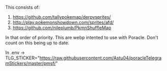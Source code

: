 This consists of: 

1. https://github.com/tallypokemap/derpysprites/
2. http://play.pokemonshowdown.com/sprites/afd/ 
3. https://github.com/nileplumb/PkmnShuffleMap

In that order of priority. This are webp intented to use with Poracle. Don't count on this being up to date. 

In .env -> TLG_STICKER="https://raw.githubusercontent.com/Astu04/poracleTelegramStickers/master/pmsf/"
